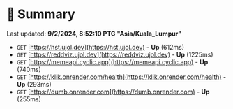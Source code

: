 # 📖 Summary
Last updated: **9/2/2024, 8:52:10 PTG "Asia/Kuala_Lumpur"**

- `GET` [https://hst.ujol.dev](https://hst.ujol.dev) - **Up** (612ms)
- `GET` [https://reddviz.ujol.dev](https://reddviz.ujol.dev) - **Up** (1225ms)
- `GET` [https://memeapi.cyclic.app](https://memeapi.cyclic.app) - **Up** (740ms)
- `GET` [https://klik.onrender.com/health](https://klik.onrender.com/health) - **Up** (293ms)
- `GET` [https://dumb.onrender.com](https://dumb.onrender.com) - **Up** (255ms)
